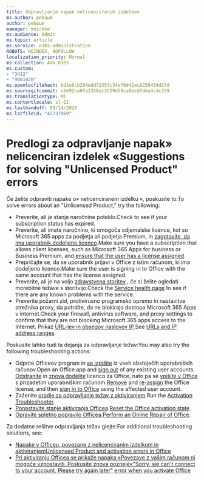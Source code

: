 ```yaml
---
title: Odpravljanje napak nelicenciranih izdelkov
ms.author: pebaum
author: pebaum
manager: mnirkhe
ms.audience: Admin
ms.topic: article
ms.service: o365-administration
ROBOTS: NOINDEX, NOFOLLOW
localization_priority: Normal
ms.collection: Adm_O365
ms.custom:
- "3412"
- "9001428"
ms.openlocfilehash: bd2e8cb204edd7135fc34ef0d42ac8259434d37d
ms.sourcegitcommit: c6692ce0fa1358ec3529e59ca0ecdfdea4cdc759
ms.translationtype: MT
ms.contentlocale: sl-SI
ms.lasthandoff: 09/14/2020
ms.locfileid: "47737969"
---
```

# <a name="suggestions-for-solving-unlicensed-product-errors"></a><span data-ttu-id="70018-102">Predlogi za odpravljanje napak» nelicenciran izdelek «</span><span class="sxs-lookup"><span data-stu-id="70018-102">Suggestions for solving "Unlicensed Product" errors</span></span>

<span data-ttu-id="70018-103">Če želite odpraviti napake o» nelicenciranem izdelku «, poskusite to:</span><span class="sxs-lookup"><span data-stu-id="70018-103">To solve errors about an "Unlicensed Product," try the following:</span></span>

- <span data-ttu-id="70018-104">Preverite, ali je stanje naročnine poteklo.</span><span class="sxs-lookup"><span data-stu-id="70018-104">Check to see if your subscription status has expired.</span></span>
- <span data-ttu-id="70018-105">Preverite, ali imate naročnino, ki omogoča odjemalske licence, kot so Microsoft 365 apps za podjetja ali podjetja Premium, in [zagotovite, da ima uporabnik dodeljeno licenco](https://docs.microsoft.com/microsoft-365/admin/add-users/add-users).</span><span class="sxs-lookup"><span data-stu-id="70018-105">Make sure you have a subscription that allows client licenses, such as Microsoft 365 Apps for business or Business Premium, and [ensure that the user has a license assigned](https://docs.microsoft.com/microsoft-365/admin/add-users/add-users).</span></span> 
- <span data-ttu-id="70018-106">Prepričajte se, da se uporabnik prijavi v Office z istim računom, ki ima dodeljeno licenco.</span><span class="sxs-lookup"><span data-stu-id="70018-106">Make sure the user is signing in to Office with the same account that has the license assigned.</span></span>
- <span data-ttu-id="70018-107">Preverite, ali je na voljo [zdravstvena storitev](https://docs.microsoft.com/office365/enterprise/view-service-health) , če si želite ogledati morebitne težave s storitvijo.</span><span class="sxs-lookup"><span data-stu-id="70018-107">Check the [Service health page](https://docs.microsoft.com/office365/enterprise/view-service-health) to see if there are any known problems with the service.</span></span>
- <span data-ttu-id="70018-108">Preverite požarni zid, protivirusno programsko opremo in nastavitve strežnika proxy, da potrdite, da ne blokirajo dostopa Microsoft 365 Apps v internet.</span><span class="sxs-lookup"><span data-stu-id="70018-108">Check your firewall, antivirus software, and proxy settings to confirm that they are not blocking Microsoft 365 apps access to the Internet.</span></span> <span data-ttu-id="70018-109">Prikaz [URL-jev in obsegov naslovov IP](https://docs.microsoft.com/office365/enterprise/urls-and-ip-address-ranges).</span><span class="sxs-lookup"><span data-stu-id="70018-109">See [URLs and IP address ranges](https://docs.microsoft.com/office365/enterprise/urls-and-ip-address-ranges).</span></span>

<span data-ttu-id="70018-110">Poskusite lahko tudi ta dejanja za odpravljanje težav:</span><span class="sxs-lookup"><span data-stu-id="70018-110">You may also try the following troubleshooting actions:</span></span> 

- <span data-ttu-id="70018-111">Odprite Officeov program in [se izpišite](https://support.office.com/article/5a20dc11-47e9-4b6f-945d-478cb6d92071) iz vseh obstoječih uporabniških računov.</span><span class="sxs-lookup"><span data-stu-id="70018-111">Open an Office app and [sign out](https://support.office.com/article/5a20dc11-47e9-4b6f-945d-478cb6d92071) of any existing user accounts.</span></span> <span data-ttu-id="70018-112">[Odstranite](https://docs.microsoft.com/microsoft-365/admin/manage/remove-licenses-from-users) in [znova dodelite](https://docs.microsoft.com/microsoft-365/admin/manage/assign-licenses-to-users) licenco za Office, nato pa se [vpišite v Office](https://support.office.com/article/628ea040-f265-49de-b986-be09c3ebf8a9) s prizadetim uporabniškim računom.</span><span class="sxs-lookup"><span data-stu-id="70018-112">[Remove](https://docs.microsoft.com/microsoft-365/admin/manage/remove-licenses-from-users) and [re-assign](https://docs.microsoft.com/microsoft-365/admin/manage/assign-licenses-to-users) the Office license, and then [sign in to Office](https://support.office.com/article/628ea040-f265-49de-b986-be09c3ebf8a9) using the affected user account.</span></span>
- <span data-ttu-id="70018-113">Zaženite [orodje za odpravljanje težav z aktiviranjem](https://aka.ms/SARA-OfficeActivation-Alchemy).</span><span class="sxs-lookup"><span data-stu-id="70018-113">Run the [Activation Troubleshooter](https://aka.ms/SARA-OfficeActivation-Alchemy).</span></span>
- <span data-ttu-id="70018-114">[Ponastavite stanje aktiviranja Officea](https://docs.microsoft.com/office365/troubleshoot/activation/reset-office-365-proplus-activation-state).</span><span class="sxs-lookup"><span data-stu-id="70018-114">[Reset the Office activation state](https://docs.microsoft.com/office365/troubleshoot/activation/reset-office-365-proplus-activation-state).</span></span> 
- <span data-ttu-id="70018-115">[Opravite spletno popravilo Officea](https://support.office.com/Article/7821d4b6-7c1d-4205-aa0e-a6b40c5bb88b).</span><span class="sxs-lookup"><span data-stu-id="70018-115">[Perform an Online Repair of Office](https://support.office.com/Article/7821d4b6-7c1d-4205-aa0e-a6b40c5bb88b).</span></span>

<span data-ttu-id="70018-116">Za dodatne rešitve odpravljanja težav glejte:</span><span class="sxs-lookup"><span data-stu-id="70018-116">For additional troubleshooting solutions, see:</span></span> 

- [<span data-ttu-id="70018-117">Napake v Officeu, povezane z nelicenciranim izdelkom in aktiviranjem</span><span class="sxs-lookup"><span data-stu-id="70018-117">Unlicensed Product and activation errors in Office</span></span>](https://support.office.com/Article/0d23d3c0-c19c-4b2f-9845-5344fedc4380)
- [<span data-ttu-id="70018-118">Pri aktiviranju Officea se prikaže napaka »Povezave z vašim računom ni mogoče vzpostaviti. Poskusite znova pozneje«</span><span class="sxs-lookup"><span data-stu-id="70018-118">"Sorry, we can't connect to your account. Please try again later" error when you activate Office</span></span>](https://docs.microsoft.com/office/troubleshoot/activation-installation/issue-when-activate-office-from-office-365)